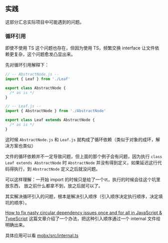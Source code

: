 ## 实践

这部分汇总实际项目中可能遇到的问题。

### 循环引用

即使不使用 TS 这个问题也存在，但因为使用 TS，频繁交换 interface 让文件依赖更复杂，这个问题愈发凸显出来。

先对循环引用解释下：

```ts
// -- AbstractNode.js --
import { Leaf } from './Leaf'

export class AbstractNode {
  /* as is */ 
}

// -- Leaf.js --
import { AbstractNode } from './AbstractNode'

export class Leaf extends AbstractNode {
  /* as is */
}
```

这时候 `AbstractNode.js` 和 `Leaf.js` 就构成了循环依赖（类似于对象的成环，解决方案也类似）

文件的循环依赖并不一定导致问题，但上面的那个例子会有问题，因为执行 `class Leaf extends AbstractNode` 时 `AbstractNode` 并没有得到定义，如果延迟这行代码得执行，到 `AbstractNode` 定义之后就没问题。

可以这样理解：一开始 import 的时候只是给了一个`坑`，执行的时候会往这个坑里放东西，
放之前什么都拿不到，放之后就可以了。

其实解决循环引入的问题，根本是解决引入顺序（引入顺序决定执行顺序，决定填坑的顺序）。

[How to fix nasty circular dependency issues once and for all in JavaScript & TypeScript](https://medium.com/visual-development/how-to-fix-nasty-circular-dependency-issues-once-and-for-all-in-javascript-typescript-a04c987cf0de) 这篇文章介绍了一个办法，把这种引入顺序通过一个 internal 文件给明确出来。

具体应用可以看 [mobx/src/internal.ts](https://github.com/mobxjs/mobx/blob/master/src/internal.ts)
